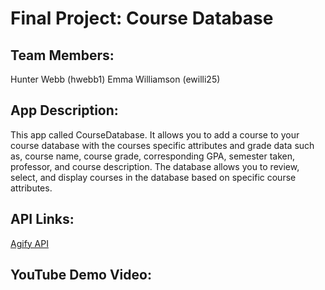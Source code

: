 # Final Project: Course Database

## Team Members:  
Hunter Webb (hwebb1)
Emma Williamson (ewilli25)

## App Description:  
This app called CourseDatabase. It allows you to add a course to your course database with the courses specific attributes and grade data such as, course name, course grade, corresponding GPA, semester taken, professor, and course description. The database allows you to review, select, and display courses in the database based on specific course attributes.

## API Links:
[Agify API](https://api.agify.io/?name=cory)

## YouTube Demo Video: